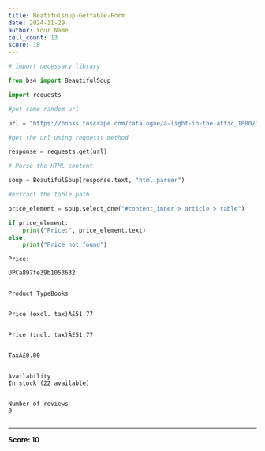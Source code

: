 ```yaml
---
title: Beatifulsoup-Gettable-Form
date: 2024-11-29
author: Your Name
cell_count: 13
score: 10
---
```


```python
# import necessary library
```


```python
from bs4 import BeautifulSoup
```


```python
import requests
```


```python
#put some random url
```


```python
url = "https://books.toscrape.com/catalogue/a-light-in-the-attic_1000/index.html"
```


```python
#get the url using requests method
```


```python
response = requests.get(url)
```


```python
# Parse the HTML content
```


```python
soup = BeautifulSoup(response.text, "html.parser")
```


```python
#extract the table path
```


```python
price_element = soup.select_one("#content_inner > article > table")
```


```python
if price_element:
    print("Price:", price_element.text)
else:
    print("Price not found")
```

    Price: 
    
    UPCa897fe39b1053632
    
    
    Product TypeBooks
    
    
    Price (excl. tax)Â£51.77
    
    
    Price (incl. tax)Â£51.77
    
    
    TaxÂ£0.00
    
    
    Availability
    In stock (22 available)
    
    
    Number of reviews
    0
    
    



```python

```


---
**Score: 10**
